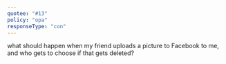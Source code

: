 ```yaml
---
quotee: "#13"
policy: "opa"
responseType: "con"
---
```


what should happen when my friend uploads a picture to Facebook to me, and who gets to choose if that gets deleted?
